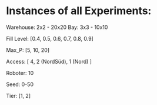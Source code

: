# Instances of all Experiments:

Warehouse: 2x2 - 20x20
Bay: 3x3 - 10x10

Fill Level: [0.4, 0.5, 0.6, 0.7, 0.8, 0.9]

Max_P: [5, 10, 20]

Access: [
    4, 2 (NordSüd), 1 (Nord)
]

Roboter: 10

Seed: 0-50

Tier: [1, 2]

